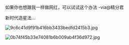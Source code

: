 如果你也想跟我一样做网红，可以试试这个办法 -via@精分君

新时代造星法...

![9c6c41d9f91b416bb3433bedfd2415b3.jpg](https://wxlzmt.github.io/cdn1/ext/qw/groups/30101/9c6c41d9f91b416bb3433bedfd2415b3.jpg)

![0b74f45b33e74081b6b009ab4f36d972.jpg](https://wxlzmt.github.io/cdn1/ext/qw/groups/30101/0b74f45b33e74081b6b009ab4f36d972.jpg)
